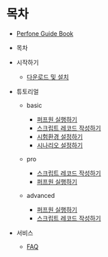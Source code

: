 # 목차
* [Perfone Guide Book](../README.md)
* 목차
* 시작하기
  * [다운로드 및 설치](../install/setup.md)
* 튜토리얼
  * basic
    * [퍼프원 실행하기](../basic/start_perfone.md)
    * [스크립트 레코드 작성하기](../basic/script_record.md)
    * [시험환경 설정하기](basic/agent_setting.md)
    * [시나리오 설정하기](basic/scenario_setting.md)

  * pro
    * [스크립트 레코드 작성하기](../pro/undefined-1.md)
    * [퍼프원 실행하기](../pro/undefined.md)
  * advanced
    * [퍼프원 실행하기](../advanced/undefined.md)
    * [스크립트 레코드 작성하기](../advanced/undefined-1.md)

* 서비스
  * [FAQ](../service/FAQ.md)

